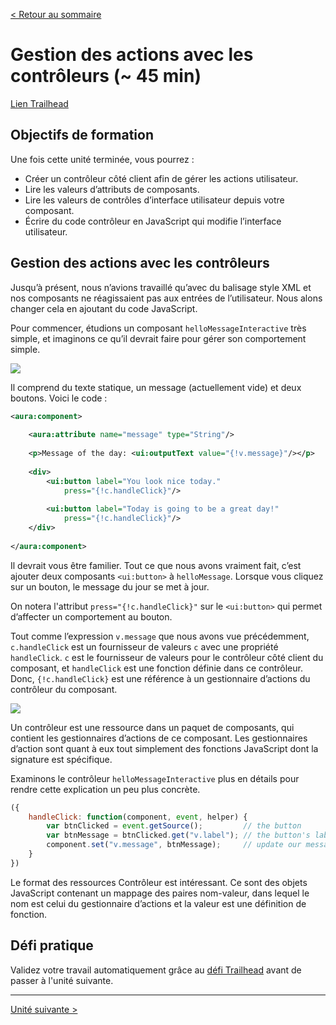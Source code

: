 [&lt; Retour au sommaire](../README.md)

# Gestion des actions avec les contrôleurs (~ 45 min)
[Lien Trailhead](https://trailhead.salesforce.com/fr/modules/lex_dev_lc_basics/units/lex_dev_lc_basics_controllers)

## Objectifs de formation
Une fois cette unité terminée, vous pourrez :
- Créer un contrôleur côté client afin de gérer les actions utilisateur.
- Lire les valeurs d’attributs de composants.
- Lire les valeurs de contrôles d’interface utilisateur depuis votre composant.
- Écrire du code contrôleur en JavaScript qui modifie l’interface utilisateur.


## Gestion des actions avec les contrôleurs
Jusqu’à présent, nous n’avions travaillé qu’avec du balisage style XML et nos composants ne réagissaient pas aux entrées de l’utilisateur. Nous alons changer cela en ajoutant du code JavaScript.

Pour commencer, étudions un composant `helloMessageInteractive` très simple, et imaginons ce qu’il devrait faire pour gérer son comportement simple.

<img src="https://res.cloudinary.com/hy4kyit2a/image/upload/doc/trailhead/fr-fra744edbd7edb9e682ed35c8da0d0b479.png"/>

Il comprend du texte statique, un message (actuellement vide) et deux boutons. Voici le code :

```xml
<aura:component>
 
    <aura:attribute name="message" type="String"/>
 
    <p>Message of the day: <ui:outputText value="{!v.message}"/></p>
 
    <div>
        <ui:button label="You look nice today."
            press="{!c.handleClick}"/>
 
        <ui:button label="Today is going to be a great day!"
            press="{!c.handleClick}"/>
    </div>
 
</aura:component>
```

Il devrait vous être familier. Tout ce que nous avons vraiment fait, c’est ajouter deux composants `<ui:button>` à `helloMessage`. Lorsque vous cliquez sur un bouton, le message du jour se met à jour.

On notera l'attribut `press="{!c.handleClick}"` sur le `<ui:button>` qui permet d’affecter un comportement au bouton.

Tout comme l’expression `v.message` que nous avons vue précédemment, `c.handleClick` est un fournisseur de valeurs `c` avec une propriété `handleClick`. `c` est le fournisseur de valeurs pour le contrôleur côté client du composant, et `handleClick` est une fonction définie dans ce contrôleur. Donc, `{!c.handleClick}` est une référence à un gestionnaire d’actions du contrôleur du composant.

<img src="https://res.cloudinary.com/hy4kyit2a/image/upload/doc/trailhead/fr-fr69189905913cd2425d050a29819f2a71.png"/>

Un contrôleur est une ressource dans un paquet de composants, qui contient les gestionnaires d’actions de ce composant. Les gestionnaires d’action sont quant à eux tout simplement des fonctions JavaScript dont la signature est spécifique.

Examinons le contrôleur `helloMessageInteractive` plus en détails pour rendre cette explication un peu plus concrète.

```js
({
    handleClick: function(component, event, helper) {
        var btnClicked = event.getSource();         // the button
        var btnMessage = btnClicked.get("v.label"); // the button's label
        component.set("v.message", btnMessage);     // update our message
    }
})
```

Le format des ressources Contrôleur est intéressant. Ce sont des objets JavaScript contenant un mappage des paires nom-valeur, dans lequel le nom est celui du gestionnaire d’actions et la valeur est une définition de fonction.


## Défi pratique
Validez votre travail automatiquement grâce au [défi Trailhead](https://trailhead.salesforce.com/fr/modules/lex_dev_lc_basics/units/lex_dev_lc_basics_controllers#challenge) avant de passer à l'unité suivante.

---
[Unité suivante &gt;](06.md)
